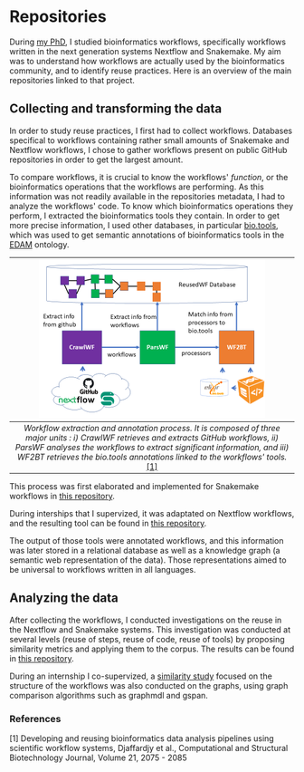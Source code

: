 # Repositories

During [my PhD](https://theses.fr/2023UPASG059), I studied bioinformatics workflows, specifically workflows written in the next generation systems Nextflow and Snakemake.
My aim was to understand how workflows are actually used by the bioinformatics community, and to identify reuse practices.
Here is an overview of the main repositories linked to that project.

## Collecting and transforming the data

In order to study reuse practices, I first had to collect workflows.
Databases specifical to workflows containing rather small amounts of Snakemake and Nextflow workflows, I chose to gather workflows present on public GitHub repositories in order to get the largest amount.

To compare workflows, it is crucial to know the workflows' *function*, or the bioinformatics operations that the workflows are performing.
As this information was not readily available in the repositories metadata, I had to analyze the workflows' code. To know which bioinformatics operations they perform, I extracted the bioinformatics tools they contain. In order to get more precise information, I used other databases, in particular [bio.tools](https://bio.tools/), which was used to get semantic annotations of bioinformatics tools in the [EDAM](https://edamontology.org/EDAM.owl) ontology. 

| <img src="images/archi.png" width="400" /> |
| :--: |
| *Workflow extraction and annotation process. It is composed of three major units : i) CrawlWF retrieves and extracts GitHub workflows, ii) ParsWF analyses the workflows to extract significant information, and iii) WF2BT retrieves the bio.tools annotations linked to the workflows' tools.*[[1]](#1) |

This process was first elaborated and implemented for Snakemake workflows in 
[this repository](https://github.com/mdjaffardjy/Snakemake_workflow_analysis).

During interships that I supervized, it was adaptated on Nextflow workflows, and the resulting tool can be found in [this repository](https://github.com/mdjaffardjy/AnalyseDonneesNextflow).

The output of those tools were annotated workflows, and this information was later stored in a relational database as well as a knowledge graph (a semantic web representation of the data). Those representations aimed to be universal to workflows written in all languages.

## Analyzing the data

After collecting the workflows, I conducted investigations on the reuse in the Nextflow and Snakemake systems. 
This investigation was conducted at several levels (reuse of steps, reuse of code, reuse of tools) by proposing similarity metrics and applying them to the corpus.
The results can be found in [this repository](https://github.com/mdjaffardjy/Reuse_in_processes).

During an internship I co-supervized, a [similarity study](https://github.com/mdjaffardjy/graph_parsing) focused on the structure of the workflows was also conducted on the graphs, using graph comparison algorithms such as graphmdl and gspan. 

### References
<a id="1">[1]</a> 
Developing and reusing bioinformatics data analysis pipelines using scientific workflow systems,
Djaffardjy et al.,
Computational and Structural Biotechnology Journal, Volume 21, 2075 - 2085


